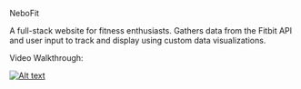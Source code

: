 NeboFit

A full-stack website for fitness enthusiasts. Gathers data from the Fitbit API and user input to track and display using custom data visualizations. 

Video Walkthrough:

[![Alt text](https://img.youtube.com/vi/VMffwVQbLNs/0.jpg)](https://www.youtube.com/watch?v=VMffwVQbLNs)

